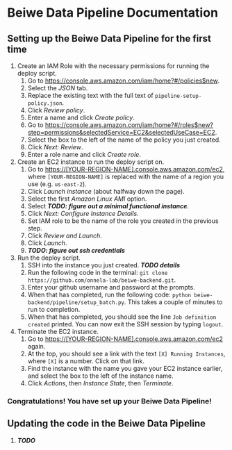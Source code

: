 # Beiwe Data Pipeline Documentation
## Setting up the Beiwe Data Pipeline for the first time
1.  Create an IAM Role with the necessary permissions for running the deploy script.
    1.  Go to <https://console.aws.amazon.com/iam/home?#/policies$new>.
    1.  Select the _JSON_ tab.
    1.  Replace the existing text with the full text of `pipeline-setup-policy.json`.
    1.  Click _Review policy_.
    1.  Enter a name and click _Create policy_.
    1.  Go to <https://console.aws.amazon.com/iam/home?#/roles$new?step=permissions&selectedService=EC2&selectedUseCase=EC2>.
    1.  Select the box to the left of the name of the policy you just created.
    1.  Click _Next: Review_.
    1.  Enter a role name and click _Create role_.
1.  Create an EC2 instance to run the deploy script on.
    1.  Go to <https://[YOUR-REGION-NAME].console.aws.amazon.com/ec2>, where `[YOUR-REGION-NAME]` is replaced with the name of a region you use (e.g. `us-east-2`).
    1.  Click _Launch instance_ (about halfway down the page).
    1.  Select the first _Amazon Linux AMI_ option.
    1.  Select ***TODO: figure out a minimal functional instance***.
    1.  Click _Next: Configure Instance Details_.
    1.  Set IAM role to be the name of the role you created in the previous step.
    1.  Click _Review and Launch_.
    1.  Click _Launch_.
    1.  ***TODO: figure out ssh credentials***
1.  Run the deploy script.
    1.  SSH into the instance you just created. ***TODO details***
    1.  Run the following code in the terminal: `git clone https://github.com/onnela-lab/beiwe-backend.git`.
    1.  Enter your github username and password at the prompts.
    1.  When that has completed, run the following code: `python beiwe-backend/pipeline/setup_batch.py`. This takes a couple of minutes to run to completion.
    1.  When that has completed, you should see the line `Job definition created` printed. You can now exit the SSH session by typing `logout`.
1.  Terminate the EC2 instance.
    1.  Go to <https://[YOUR-REGION-NAME].console.aws.amazon.com/ec2> again.
    1.  At the top, you should see a link with the text `[X] Running Instances`, where `[X]` is a number. Click on that link.
    1.  Find the instance with the name you gave your EC2 instance earlier, and select the box to the left of the instance name.
    1.  Click _Actions_, then _Instance State_, then _Terminate_.
### Congratulations! You have set up your Beiwe Data Pipeline!

## Updating the code in the Beiwe Data Pipeline
1.  ***TODO***
